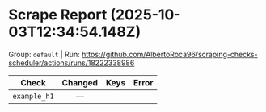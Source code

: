 # Scrape Report (2025-10-03T12:34:54.148Z)

Group: `default`  |  Run: https://github.com/AlbertoRoca96/scraping-checks-scheduler/actions/runs/18222338986

| Check | Changed | Keys | Error |
|---|:---:|:--|:--|
| `example_h1` | — |  |  |
